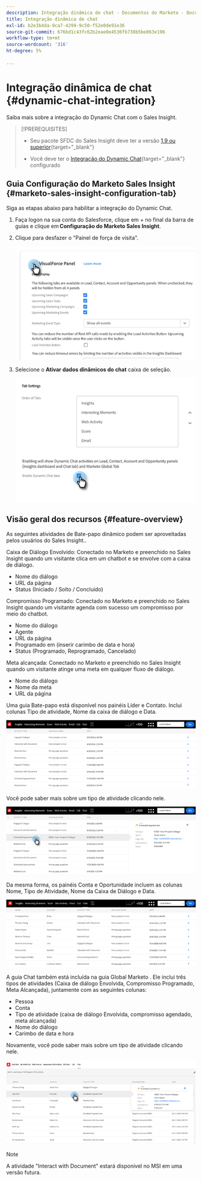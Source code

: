 ```yaml
---
description: Integração dinâmica de chat - Documentos do Marketo - Documentação do produto
title: Integração dinâmica de chat
exl-id: b2e3b4da-9ca7-4299-9c50-f52e0de91e36
source-git-commit: 676bd1c43fc62b2eae0e4536fb738b5be863e196
workflow-type: tm+mt
source-wordcount: '316'
ht-degree: 5%

---
```


# Integração dinâmica de chat {#dynamic-chat-integration}

Saiba mais sobre a integração do Dynamic Chat com o Sales Insight.

>[!PREREQUISITES]
>
>* Seu pacote SFDC do Sales Insight deve ter a versão [1.9 ou superior](/help/marketo/product-docs/marketo-sales-insight/msi-for-salesforce/upgrading/upgrading-your-msi-package.md){target=&quot;_blank&quot;}
>
>* Você deve ter o [Integração do Dynamic Chat](/help/marketo/product-docs/demand-generation/dynamic-chat/dynamic-chat-overview.md){target=&quot;_blank&quot;} configurado


## Guia Configuração do Marketo Sales Insight {#marketo-sales-insight-configuration-tab}

Siga as etapas abaixo para habilitar a integração do Dynamic Chat.

1. Faça logon na sua conta do Salesforce, clique em + no final da barra de guias e clique em **Configuração do Marketo Sales Insight**.

1. Clique para desfazer o &quot;Painel de força de visita&quot;.

   ![](assets/dynamic-chat-integration-1.png)

1. Selecione o **Ativar dados dinâmicos do chat** caixa de seleção.

   ![](assets/dynamic-chat-integration-2.png)

## Visão geral dos recursos {#feature-overview}

As seguintes atividades de Bate-papo dinâmico podem ser aproveitadas pelos usuários do Sales Insight..

Caixa de Diálogo Envolvido: Conectado no Marketo e preenchido no Sales Insight quando um visitante clica em um chatbot e se envolve com a caixa de diálogo.

* Nome do diálogo
* URL da página
* Status (Iniciado / Solto / Concluído)

Compromisso Programado: Conectado no Marketo e preenchido no Sales Insight quando um visitante agenda com sucesso um compromisso por meio do chatbot.

* Nome do diálogo
* Agente
* URL da página
* Programado em (inserir carimbo de data e hora)
* Status (Programado, Reprogramado, Cancelado)

Meta alcançada: Conectado no Marketo e preenchido no Sales Insight quando um visitante atinge uma meta em qualquer fluxo de diálogo.

* Nome do diálogo
* Nome da meta
* URL da página

Uma guia Bate-papo está disponível nos painéis Líder e Contato. Inclui colunas Tipo de atividade, Nome da caixa de diálogo e Data.

![](assets/dynamic-chat-integration-3.png)

Você pode saber mais sobre um tipo de atividade clicando nele.

![](assets/dynamic-chat-integration-4.png)

Da mesma forma, os painéis Conta e Oportunidade incluem as colunas Nome, Tipo de Atividade, Nome da Caixa de Diálogo e Data.

![](assets/dynamic-chat-integration-5.png)

A guia Chat também está incluída na guia Global Marketo . Ele inclui três tipos de atividades (Caixa de diálogo Envolvida, Compromisso Programado, Meta Alcançada), juntamente com as seguintes colunas:

* Pessoa
* Conta
* Tipo de atividade (caixa de diálogo Envolvida, compromisso agendado, meta alcançada)
* Nome do diálogo
* Carimbo de data e hora

Novamente, você pode saber mais sobre um tipo de atividade clicando nele.

![](assets/dynamic-chat-integration-6.png)

>[!NOTE]
>
>A atividade &quot;Interact with Document&quot; estará disponível no MSI em uma versão futura.
